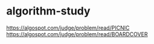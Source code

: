# algorithm-study
https://algospot.com/judge/problem/read/PICNIC
https://algospot.com/judge/problem/read/BOARDCOVER   
